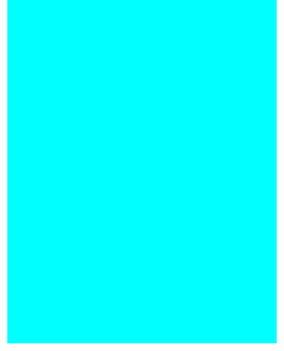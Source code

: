  <!DOCTYPE html>
<html>
<head>
	<meta charset="utf-8">
	<meta name="viewport" content="width=device-width, initial-scale=1">
	<title>Praktikum WEB 1</title>
	<style type="text/css">
		body{
		background-color: aqua;
	background-image: url(poto/10.jpg);
	background-repeat: no-repeat;
	background-position: right;
	height: 670px;
	background-size: 320px;
}
header {

	background-color: white;
	text-align: center;
	width: 100;
	height: 30;
}
.menu {
	height: 75%;
	width: 150px;
	position: absolute;
	background: white;
	transition: 0.5s ease;
	transform: translateY(0);
}
.menu ul li a{
	text-decoration: none;
	color: red;
	font-family: Arial Black;
	color: black;
}
.footer {
	position: 100px;
	bottom: 0;
	text-align: center;
	background-color: white;
	width: 100%;
	height: 30px;
	color: black;
	padding: 3px;
	margin: 50px auto 0px;
}

table {
	border-color: white;
}

	</style>
</head>
<body>
		<header>
		<h1> Data Mahasiswa Teknik Informatika</h1>
	</header>

<div class="navigasi">
		<div class="menu">
			<ul>
				<li><a href="menu.html">Menu</a></li>
				<li><a href="Beranda.html">Beranda</a></li>
				<li><a href="kontak.html">Kontak</a></li>
			</ul>
		</div>

<table border="1" cellspacing="0" cellpadding="7" align="center">
			<tr>
				<td>NO</td>
				<td>NAMA MAHASISWA</td>
				<td>NPM</td>
				<td>ALAMAT</td>
            <tr>

<tr>
            	<td>1</td>
            	<td>RAHMAT FAJAR</td>
            	<td>2023511030</td>
            	<td>LUYO</td>
            </tr>

<tr>
            	<td>2</td>
            	<td>DZULFIKAR</td>
            	<td>2023511003</td>
            	<td>LANTORA</td>
            </tr>

<tr>
            	<td>3</td>
            	<td>GIAN PRABOWO</td>
            	<td>2023511008</td>
            	<td>MANDING</td>
            </tr>

<tr>
            	<td>4</td>
            	<td>RISKAL HIDAYAT</td>
            	<td>2023511023</td>
            	<td>MANDING</td>
            </tr>

<tr>
            	<td>5</td>
            	<td>MANSUR</td>
            	<td>2023511007</td>
            	<td>TUMPILING</td>
            </tr>
</table>

 <h3><p align="center">Data yang di atas adalah data</p></h3> 
 <h3><p align="center">Mahasiswa Teknik informatika Universitas</p></h3>
 <h3><p align="center">Al-Asyariah Mandar sebanyak 5 orang </p></h3> 
        


<div class="footer">
	<p>Copy Right @dzulfikar003,Halaman Web Saya</p>
</div>
</body>
</html>
